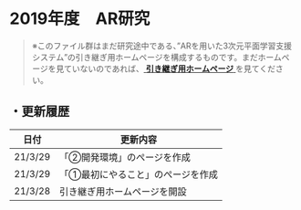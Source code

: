 # 2019年度　AR研究
>※このファイル群はまだ研究途中である、”ARを用いた3次元平面学習支援システム”の引き継ぎ用ホームページを構成するものです。まだホームページを見ていないのであれば、[ **引き継ぎ用ホームページ** ](https://kmrsensk.github.io/AR-takeover.io/ "引き継ぎ用ホームページ")を見てください。

## ・更新履歴
日付     | 更新内容
------- | ------------------------
21/3/29 | 「②開発環境」のぺージを作成
21/3/29 | 「①最初にやること」のぺージを作成
21/3/28 | 引き継ぎ用ホームページを開設